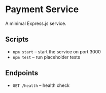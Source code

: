 # Payment Service

A minimal Express.js service.

## Scripts

- `npm start` – start the service on port 3000
- `npm test` – run placeholder tests

## Endpoints

- `GET /health` – health check

